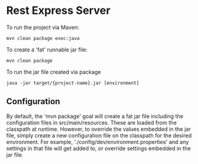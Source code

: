 Rest Express Server
============================

To run the project via Maven:

	mvn clean package exec:java

To create a 'fat' runnable jar file:

	mvn clean package

To run the jar file created via package

	java -jar target/{project-name}.jar [environment]


Configuration
-------------

By default, the 'mvn package' goal will create a fat jar file including the configuration files in src/main/resources.
These are loaded from the classpath at runtime. However, to override the values embedded in the jar file, simply create
a new configuration file on the classpath for the desired environment. For example, './config/dev/environment.properties'
and any settings in that file will get added to, or override settings embedded in the jar file.
